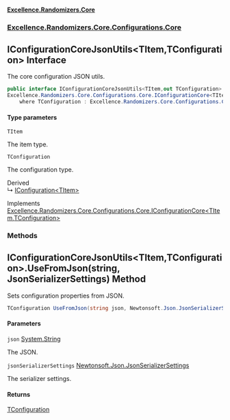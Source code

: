 #### [Excellence.Randomizers.Core](Excellence.Randomizers.md 'Excellence.Randomizers')
### [Excellence.Randomizers.Core.Configurations.Core](Excellence.Randomizers.md#Excellence.Randomizers.Core.Configurations.Core 'Excellence.Randomizers.Core.Configurations.Core')

## IConfigurationCoreJsonUtils<TItem,TConfiguration> Interface

The core configuration JSON utils.

```csharp
public interface IConfigurationCoreJsonUtils<TItem,out TConfiguration> :
Excellence.Randomizers.Core.Configurations.Core.IConfigurationCore<TItem, TConfiguration>
    where TConfiguration : Excellence.Randomizers.Core.Configurations.Core.IConfigurationCoreJsonUtils<TItem, TConfiguration>
```
#### Type parameters

<a name='Excellence.Randomizers.Core.Configurations.Core.IConfigurationCoreJsonUtils_TItem,TConfiguration_.TItem'></a>

`TItem`

The item type.

<a name='Excellence.Randomizers.Core.Configurations.Core.IConfigurationCoreJsonUtils_TItem,TConfiguration_.TConfiguration'></a>

`TConfiguration`

The configuration type.

Derived  
&#8627; [IConfiguration&lt;TItem&gt;](IConfiguration_TItem_.md 'Excellence.Randomizers.Core.Configurations.IConfiguration<TItem>')

Implements [Excellence.Randomizers.Core.Configurations.Core.IConfigurationCore&lt;](IConfigurationCore_TItem,TConfiguration_.md 'Excellence.Randomizers.Core.Configurations.Core.IConfigurationCore<TItem,TConfiguration>')[TItem](IConfigurationCoreJsonUtils_TItem,TConfiguration_.md#Excellence.Randomizers.Core.Configurations.Core.IConfigurationCoreJsonUtils_TItem,TConfiguration_.TItem 'Excellence.Randomizers.Core.Configurations.Core.IConfigurationCoreJsonUtils<TItem,TConfiguration>.TItem')[,](IConfigurationCore_TItem,TConfiguration_.md 'Excellence.Randomizers.Core.Configurations.Core.IConfigurationCore<TItem,TConfiguration>')[TConfiguration](IConfigurationCoreJsonUtils_TItem,TConfiguration_.md#Excellence.Randomizers.Core.Configurations.Core.IConfigurationCoreJsonUtils_TItem,TConfiguration_.TConfiguration 'Excellence.Randomizers.Core.Configurations.Core.IConfigurationCoreJsonUtils<TItem,TConfiguration>.TConfiguration')[&gt;](IConfigurationCore_TItem,TConfiguration_.md 'Excellence.Randomizers.Core.Configurations.Core.IConfigurationCore<TItem,TConfiguration>')
### Methods

<a name='Excellence.Randomizers.Core.Configurations.Core.IConfigurationCoreJsonUtils_TItem,TConfiguration_.UseFromJson(string,Newtonsoft.Json.JsonSerializerSettings)'></a>

## IConfigurationCoreJsonUtils<TItem,TConfiguration>.UseFromJson(string, JsonSerializerSettings) Method

Sets configuration properties from JSON.

```csharp
TConfiguration UseFromJson(string json, Newtonsoft.Json.JsonSerializerSettings? jsonSerializerSettings=null);
```
#### Parameters

<a name='Excellence.Randomizers.Core.Configurations.Core.IConfigurationCoreJsonUtils_TItem,TConfiguration_.UseFromJson(string,Newtonsoft.Json.JsonSerializerSettings).json'></a>

`json` [System.String](https://docs.microsoft.com/en-us/dotnet/api/System.String 'System.String')

The JSON.

<a name='Excellence.Randomizers.Core.Configurations.Core.IConfigurationCoreJsonUtils_TItem,TConfiguration_.UseFromJson(string,Newtonsoft.Json.JsonSerializerSettings).jsonSerializerSettings'></a>

`jsonSerializerSettings` [Newtonsoft.Json.JsonSerializerSettings](https://docs.microsoft.com/en-us/dotnet/api/Newtonsoft.Json.JsonSerializerSettings 'Newtonsoft.Json.JsonSerializerSettings')

The serializer settings.

#### Returns
[TConfiguration](IConfigurationCoreJsonUtils_TItem,TConfiguration_.md#Excellence.Randomizers.Core.Configurations.Core.IConfigurationCoreJsonUtils_TItem,TConfiguration_.TConfiguration 'Excellence.Randomizers.Core.Configurations.Core.IConfigurationCoreJsonUtils<TItem,TConfiguration>.TConfiguration')